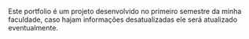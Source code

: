 Este portfolio é um projeto desenvolvido no primeiro semestre da minha faculdade, caso hajam informações desatualizadas ele será atualizado eventualmente.
